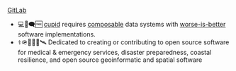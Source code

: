 
[GitLab](https://gitlab.com/jph6366)
- 💻🐧🗨️🆓 
[cupid](https://dannorth.net/cupid-for-joyful-coding/) requires
[composable](https://voltrondata.com/codex/a-new-frontier) data systems with
[worse-is-better](https://web.stanford.edu/class/archive/cs/cs240/cs240.1236/old//sp2014/readings/worse-is-better.html) software implementations.
- ⚕️🪖🛟🪸🩻🛰️ Dedicated to creating or contributing to open source software for medical & emergency services, disaster preparedness, coastal resilience, and open source geoinformatic and spatial software


<!--
**jph6366/jph6366** is a ✨ _special_ ✨ repository because its `README.md` (this file) appears on your GitHub profile.

Here are some ideas to get you started:

-->
